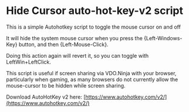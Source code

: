 # Hide Cursor auto-hot-key-v2 script

This is a simple Autohotkey script to toggle the mouse cursor on and off

It will hide the system mouse cursor when you press the {Left-Windows-Key} button, and then {Left-Mouse-Click}.

Doing this action again will revert it, so you can toggle with LeftWin+LeftClick.

This script is useful if screen sharing via VDO.Ninja with your browser, particularly when gaming, as many browsers do not currently allow the mouse-cursor to be hidden while screen sharing.

Download AutoHotKey v2 here: [https://www.autohotkey.com/v2/](https://www.autohotkey.com/v2/)
